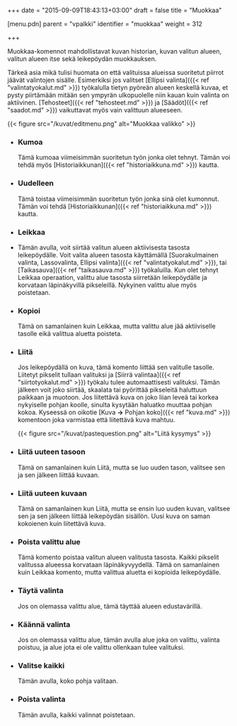 +++
date = "2015-09-09T18:43:13+03:00"
draft = false
title = "Muokkaa"

[menu.pdn]
	parent = "vpalkki"
	identifier = "muokkaa"
	weight = 312

+++

Muokkaa-komennot mahdollistavat kuvan historian, kuvan valitun alueen, valitun alueen itse sekä leikepöydän muokkauksen.

Tärkeä asia mikä tulisi huomata on että valituissa alueissa suoritetut piirrot jäävät valintojen sisälle. Esimerkiksi jos valitset 
[Ellipsi valinta]({{< ref "valintatyokalut.md" >}}) työkalulla tietyn pyöreän alueen keskellä kuvaa, et pysty piirtämään mitään sen ympyrän 
ulkopuolelle niin kauan kuin valinta on aktiivinen. [Tehosteet]({{< ref "tehosteet.md" >}}) ja [Säädöt]({{< ref "saadot.md" >}}) vaikuttavat myös vain valittuun alueeseen.

{{< figure src="/kuvat/editmenu.png" alt="Muokkaa valikko" >}}

*	### Kumoa

	Tämä kumoaa viimeisimmän suoritetun työn jonka olet tehnyt. Tämän voi tehdä myös [Historiaikkunan]({{< ref "historiaikkuna.md" >}}) kautta.
	
*	### Uudelleen
	
	Tämä toistaa viimeisimmän suoritetun työn jonka sinä olet kumonnut. Tämän voi tehdä [Historiaikkunan]({{< ref "historiaikkuna.md" >}}) kautta.
	
*	### Leikkaa
	
*	Tämän avulla, voit siirtää valitun alueen aktiivisesta tasosta leikepöydälle. Voit valita alueen tasosta käyttämällä 
	[Suorakulmainen valinta, Lassovalinta, Ellipsi valinta]({{< ref "valintatyokalut.md" >}}), tai [Taikasauva]({{< ref "taikasauva.md" >}}) työkaluilla. 
	Kun olet tehnyt Leikkaa operaation, valittu alue tasosta siirretään leikepöydälle ja korvataan läpinäkyvillä pikseleillä. Nykyinen valittu alue myös poistetaan.
	
*	### Kopioi
	
	Tämä on samanlainen kuin Leikkaa, mutta valittu alue jää aktiiviselle tasolle eikä valittua aluetta poisteta.
	
*	### Liitä
	
	Jos leikepöydällä on kuva, tämä komento liittää sen valitulle tasolle. Liitetyt pikselit tullaan valituksi ja [Siirrä valintaa]({{< ref "siirtotyokalut.md" >}}) työkalu tulee 
	automaattisesti valituksi. Tämän jälkeen voit joko siirtää, skaalata tai pyörittää pikseleitä haluttuun paikkaan ja muotoon. Jos liitettävä kuva on joko liian leveä tai 
	korkea nykyiselle pohjan koolle, sinulta kysytään haluatko muuttaa pohjan kokoa. Kyseessä on oikotie [Kuva **&rarr;** Pohjan koko]({{< ref "kuva.md" >}})
	komentoon joka varmistaa että liitettävä kuva mahtuu.
	
	{{< figure src="/kuvat/pastequestion.png" alt="Liitä kysymys" >}}
	
*	### Liitä uuteen tasoon
	
	Tämä on samanlainen kuin Liitä, mutta se luo uuden tason, valitsee sen ja sen jälkeen liittää kuvaan.
	
*	### Liitä uuteen kuvaan
	
	Tämä on samanlainen kun Liitä, mutta se ensin luo uuden kuvan, valitsee sen ja sen jälkeen liittää leikepöydän sisällön. Uusi kuva on saman kokoienen kuin liitettävä kuva.
	
*	### Poista valittu alue
	
	Tämä komento poistaa valitun alueen valitusta tasosta. Kaikki pikselit valitussa alueessa korvataan läpinäkyvyydellä. Tämä on samanlainen kuin Leikkaa komento, mutta valittua aluetta ei kopioida leikepöydälle.
	
*	### Täytä valinta
	
	Jos on olemassa valittu alue, tämä täyttää alueen edustavärillä.
	
*	### Käännä valinta
	
	Jos on olemassa valittu alue, tämän avulla alue joka on valittu, valinta poistuu, ja alue jota ei ole valittu ollenkaan tulee valituksi.
	
*	### Valitse kaikki
	
	Tämän avulla, koko pohja valitaan.
	
*	### Poista valinta
	
	Tämän avulla, kaikki valinnat poistetaan.

